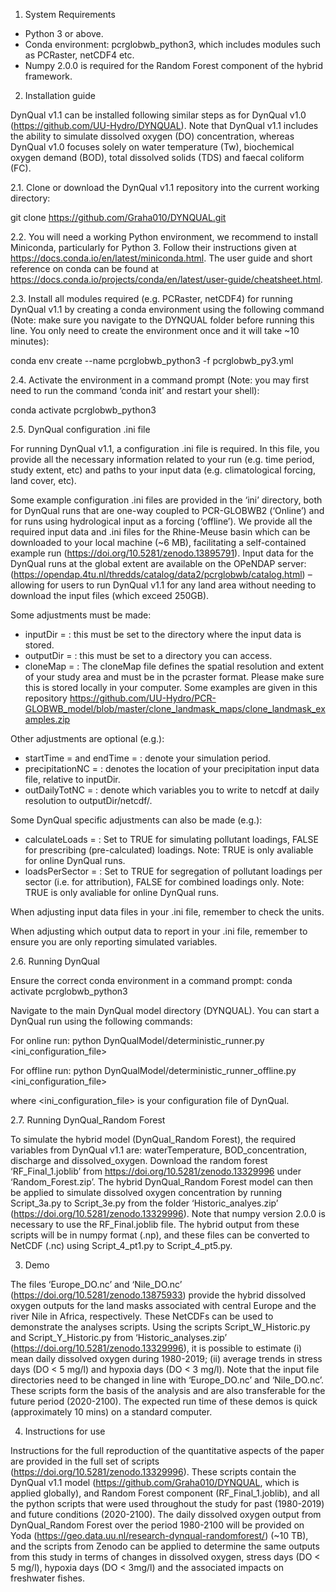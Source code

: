 1. System Requirements

-	Python 3 or above.
-	Conda environment: pcrglobwb_python3, which includes modules such as PCRaster, netCDF4 etc.
-	Numpy 2.0.0 is required for the Random Forest component of the hybrid framework.

2. Installation guide

DynQual v1.1 can be installed following similar steps as for DynQual v1.0 (https://github.com/UU-Hydro/DYNQUAL). Note that DynQual v1.1 includes the ability to simulate dissolved oxygen (DO) concentration, whereas DynQual v1.0 focuses solely on water temperature (Tw), biochemical oxygen demand (BOD), total dissolved solids (TDS) and faecal coliform (FC). 

2.1. Clone or download the DynQual v1.1 repository into the current working directory:

git clone https://github.com/Graha010/DYNQUAL.git 

2.2. You will need a working Python environment, we recommend to install Miniconda, particularly for Python 3. Follow their instructions given at https://docs.conda.io/en/latest/miniconda.html. The user guide and short reference on conda can be found at https://docs.conda.io/projects/conda/en/latest/user-guide/cheatsheet.html.

2.3. Install all modules required (e.g. PCRaster, netCDF4) for running DynQual v1.1 by creating a conda environment using the following command (Note: make sure you navigate to the DYNQUAL folder before running this line. You only need to create the environment once and it will take ~10 minutes):
 
conda env create --name pcrglobwb_python3 -f pcrglobwb_py3.yml

2.4. Activate the environment in a command prompt (Note: you may first need to run the command ‘conda init’ and restart your shell):

conda activate pcrglobwb_python3

2.5. DynQual configuration .ini file

For running DynQual v1.1, a configuration .ini file is required. In this file, you provide all the necessary information related to your run (e.g. time period, study extent, etc) and paths to your input data (e.g. climatological forcing, land cover, etc). 

Some example configuration .ini files are provided in the ‘ini’ directory, both for DynQual runs that are one-way coupled to PCR-GLOBWB2 (‘Online’) and for runs using hydrological input as a forcing (‘offline’). We provide all the required input data and .ini files for the Rhine-Meuse basin which can be downloaded to your local machine (~6 MB), facilitating a self-contained example run (https://doi.org/10.5281/zenodo.13895791). Input data for the DynQual runs at the global extent are available on the OPeNDAP server: (https://opendap.4tu.nl/thredds/catalog/data2/pcrglobwb/catalog.html) – allowing for users to run DynQual v1.1 for any land area without needing to download the input files (which exceed 250GB). 

Some adjustments must be made:
-	inputDir = : this must be set to the directory where the input data is stored.
-	outputDir = : this must be set to a directory you can access.
-	cloneMap = : The cloneMap file defines the spatial resolution and extent of your study area and must be in the pcraster format. Please make sure this is stored locally in your computer. Some examples are given in this repository https://github.com/UU-Hydro/PCR-GLOBWB_model/blob/master/clone_landmask_maps/clone_landmask_examples.zip

Other adjustments are optional (e.g.):
-	startTime = and endTime = : denote your simulation period.
-	precipitationNC = : denotes the location of your precipitation input data file, relative to inputDir.
-	outDailyTotNC = : denote which variables you to write to netcdf at daily resolution to outputDir/netcdf/.

Some DynQual specific adjustments can also be made (e.g.):
-	calculateLoads = : Set to TRUE for simulating pollutant loadings, FALSE for prescribing (pre-calculated) loadings. Note: TRUE is only avaliable for online DynQual runs.
-	loadsPerSector = : Set to TRUE for segregation of pollutant loadings per sector (i.e. for attribution), FALSE for combined loadings only. Note: TRUE is only avaliable for online DynQual runs.

When adjusting input data files in your .ini file, remember to check the units.

When adjusting which output data to report in your .ini file, remember to ensure you are only reporting simulated variables.

2.6. Running DynQual

Ensure the correct conda environment in a command prompt: conda activate pcrglobwb_python3 

Navigate to the main DynQual model directory (DYNQUAL). You can start a DynQual run using the following commands:

For online run: python DynQualModel/deterministic_runner.py <ini_configuration_file>

For offline run: python DynQualModel/deterministic_runner_offline.py <ini_configuration_file>

where <ini_configuration_file> is your configuration file of DynQual.


2.7. Running DynQual_Random Forest

To simulate the hybrid model (DynQual_Random Forest), the required variables from DynQual v1.1 are: waterTemperature, BOD_concentration, discharge and dissolved_oxygen. Download the random forest ‘RF_Final_1.joblib’ from https://doi.org/10.5281/zenodo.13329996 under ‘Random_Forest.zip’. The hybrid DynQual_Random Forest model can then be applied to simulate dissolved oxygen concentration by running Script_3a.py to Script_3e.py from the folder ‘Historic_analyes.zip’ (https://doi.org/10.5281/zenodo.13329996). Note that numpy version 2.0.0 is necessary to use the RF_Final.joblib file. The hybrid output from these scripts will be in numpy format (.np), and these files can be converted to NetCDF (.nc) using Script_4_pt1.py to Script_4_pt5.py. 

3. Demo

The files ‘Europe_DO.nc’ and ‘Nile_DO.nc’ (https://doi.org/10.5281/zenodo.13875933) provide the hybrid dissolved oxygen outputs for the land masks associated with central Europe and the river Nile in Africa, respectively. These NetCDFs can be used to demonstrate the analyses scripts. Using the scripts Script_W_Historic.py and Script_Y_Historic.py from ‘Historic_analyses.zip’ (https://doi.org/10.5281/zenodo.13329996), it is possible to estimate (i) mean daily dissolved oxygen during 1980-2019; (ii) average trends in stress days (DO < 5 mg/l) and hypoxia days (DO < 3 mg/l). Note that the input file directories need to be changed in line with ‘Europe_DO.nc’ and ‘Nile_DO.nc’. These scripts form the basis of the analysis and are also transferable for the future period (2020-2100). The expected run time of these demos is quick (approximately 10 mins) on a standard computer. 

4. Instructions for use

Instructions for the full reproduction of the quantitative aspects of the paper are provided in the full set of scripts (https://doi.org/10.5281/zenodo.13329996). These scripts contain the DynQual v1.1 model (https://github.com/Graha010/DYNQUAL, which is applied globally), and Random Forest component (RF_Final_1.joblib), and all the python scripts that were used throughout the study for past (1980-2019) and future conditions (2020-2100). The daily dissolved oxygen output from DynQual_Random Forest over the period 1980-2100 will be provided on Yoda (https://geo.data.uu.nl/research-dynqual-randomforest/) (~10 TB), and the scripts from Zenodo can be applied to determine the same outputs from this study in terms of changes in dissolved oxygen, stress days (DO < 5 mg/l), hypoxia days (DO < 3mg/l) and the associated impacts on freshwater fishes.
